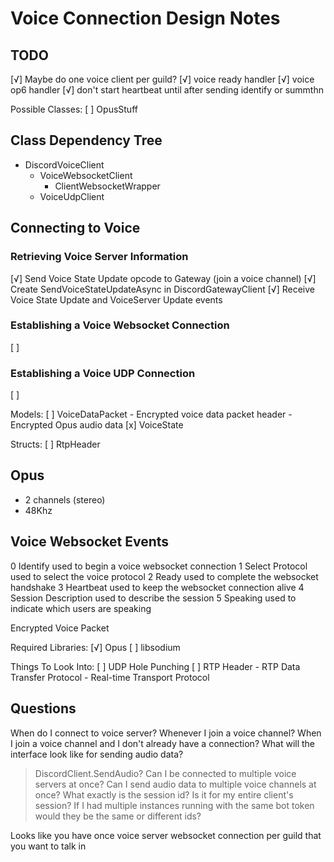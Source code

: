 Voice Connection Design Notes
=============================

## TODO
[√] Maybe do one voice client per guild?
[√] voice ready handler
[√] voice op6 handler
[√] don't start heartbeat until after sending identify or summthn

Possible Classes:
[ ] OpusStuff

## Class Dependency Tree
- DiscordVoiceClient
    - VoiceWebsocketClient
        - ClientWebsocketWrapper
    - VoiceUdpClient

## Connecting to Voice
### Retrieving Voice Server Information
[√] Send Voice State Update opcode to Gateway (join a voice channel)
    [√] Create SendVoiceStateUpdateAsync in DiscordGatewayClient
[√] Receive Voice State Update and VoiceServer Update events
### Establishing a Voice Websocket Connection
[ ] 
### Establishing a Voice UDP Connection
[ ] 

Models:
[ ] VoiceDataPacket
    - Encrypted voice data packet header
    - Encrypted Opus audio data
[x] VoiceState

Structs:
[ ] RtpHeader

## Opus
- 2 channels (stereo)
- 48Khz

## Voice Websocket Events
0	Identify            used to begin a voice websocket connection
1	Select Protocol     used to select the voice protocol
2	Ready               used to complete the websocket handshake
3	Heartbeat           used to keep the websocket connection alive
4	Session             Description	used to describe the session
5	Speaking            used to indicate which users are speaking

Encrypted Voice Packet

Required Libraries:
[√] Opus
[ ] libsodium

Things To Look Into:
[ ] UDP Hole Punching
[ ] RTP Header
    - RTP Data Transfer Protocol
    - Real-time Transport Protocol


## Questions
When do I connect to voice server?
    Whenever I join a voice channel?
    When I join a voice channel and I don't already have a connection?
What will the interface look like for sending audio data?
> DiscordClient.SendAudio?
Can I be connected to multiple voice servers at once?
Can I send audio data to multiple voice channels at once?
What exactly is the session id?
    Is it for my entire client's session?
    If I had multiple instances running with the same bot token would they be the same or different ids?

Looks like you have once voice server websocket connection per guild that you want to talk in